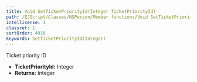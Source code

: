 ```yaml
---
title: Void SetTicketPriorityId(Integer TicketPriorityId)
path: /EJScript/Classes/NSPerson/Member functions/Void SetTicketPriorityId(Integer p_0)
intellisense: 1
classref: 1
sortOrder: 4916
keywords: SetTicketPriorityId(Integer)
---
```



Ticket priority ID



* **TicketPriorityId:** Integer
* **Returns:** Integer


